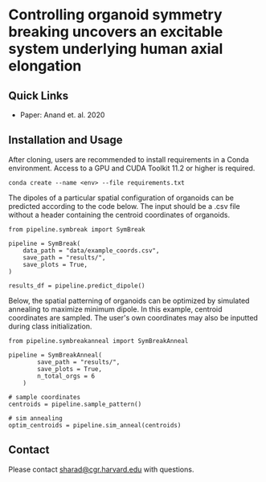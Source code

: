 # Controlling organoid symmetry breaking uncovers an excitable system underlying human axial elongation

## Quick Links
- Paper: Anand et. al. 2020

## Installation and Usage

After cloning, users are recommended to install requirements in a Conda environment. Access to a GPU and CUDA Toolkit 11.2 or higher is required. 

```
conda create --name <env> --file requirements.txt
```

The dipoles of a particular spatial configuration of organoids can be predicted according to the code below. The input should be a .csv file without a header containing the centroid coordinates of organoids. 

```
from pipeline.symbreak import SymBreak

pipeline = SymBreak(
    data_path = "data/example_coords.csv",
    save_path = "results/",
    save_plots = True,
)

results_df = pipeline.predict_dipole()
```

Below, the spatial patterning of organoids can be optimized by simulated annealing to maximize minimum dipole. In this example, centroid coordinates are sampled. The user's own coordinates may also be inputted during class initialization. 
```
from pipeline.symbreakanneal import SymBreakAnneal

pipeline = SymBreakAnneal(
        save_path = "results/",
        save_plots = True,
        n_total_orgs = 6
    )

# sample coordinates
centroids = pipeline.sample_pattern()

# sim annealing
optim_centroids = pipeline.sim_anneal(centroids)
```

## Contact
Please contact sharad@cgr.harvard.edu with questions.

